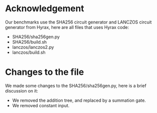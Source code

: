 # Acknowledgement
Our benchmarks use the SHA256 circuit generator and LANCZOS circuit generator from Hyrax, here are all files that uses Hyrax code:
- SHA256/sha256gen.py
- SHA256/build.sh
- lanczos/lanczos2.py
- lanczos/build.sh

# Changes to the file
We made some changes to the SHA256/sha256gen.py, here is a brief discussion on it:

- We removed the addition tree, and replaced by a summation gate.
- We removed constant input.
